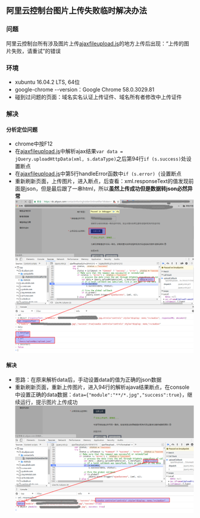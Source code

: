 ## 阿里云控制台图片上传失败临时解决办法
### 问题
阿里云控制台所有涉及图片上传[ajaxfileupload.js][]的地方上传后出现：“上传的图片失败，请重试”的错误

### 环境
- xubuntu 16.04.2 LTS, 64位
- google-chrome --version：Google Chrome 58.0.3029.81
- 碰到过问题的页面：域名实名认证上传证件、域名所有者修改中上传证件

### 解决
#### 分析定位问题
- chrome中按F12
- 在[ajaxfileupload.js][]中解析ajax结果`var data = jQuery.uploadHttpData(xml, s.dataType)`之后第94行`if (s.success)`处设置断点
- 在[ajaxfileupload.js][]中第5行handleError函数中`if (s.error) {`设置断点
- 重新刷新页面，上传图片，进入断点，后查看：xml.responseText的值发现前面是json，但是最后跟了一串html，所以**虽然上传成功但是数据转json必然异常**
![解析调试](img/阿里云图片上传-解析.png)


#### 解决
- 思路：在原来解析data后，手动设置data的值为正确的json数据
- 重新刷新页面，重新上传图片，进入94行的解析ajava结果断点，在console中设置正确的data数据：`data={"module":"**/*.jpg","success":true}`，继续运行，提示图片上传成功
![解析修复](img/阿里云图片上传-修复.png)

[ajaxfileupload.js]: https://dc.aliyun.com/static/js/ajaxfileupload.js?v=20161215